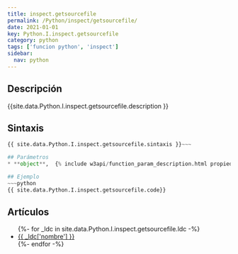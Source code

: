 ```yaml
---
title: inspect.getsourcefile
permalink: /Python/inspect/getsourcefile/
date: 2021-01-01
key: Python.I.inspect.getsourcefile
category: python
tags: ['funcion python', 'inspect']
sidebar: 
  nav: python
---
```


## Descripción
{{site.data.Python.I.inspect.getsourcefile.description }}

## Sintaxis
~~~python
{{ site.data.Python.I.inspect.getsourcefile.sintaxis }}~~~

## Parámetros
* **object**,  {% include w3api/function_param_description.html propiedad=site.data.Python.I.inspect.getsourcefile valor="object" %}

## Ejemplo
~~~python
{{ site.data.Python.I.inspect.getsourcefile.code}}
~~~

## Artículos
<ul>
{%- for _ldc in site.data.Python.I.inspect.getsourcefile.ldc -%}
   <li>
       <a href="{{_ldc['url'] }}">{{ _ldc['nombre'] }}</a>
   </li>
{%- endfor -%}
</ul>

